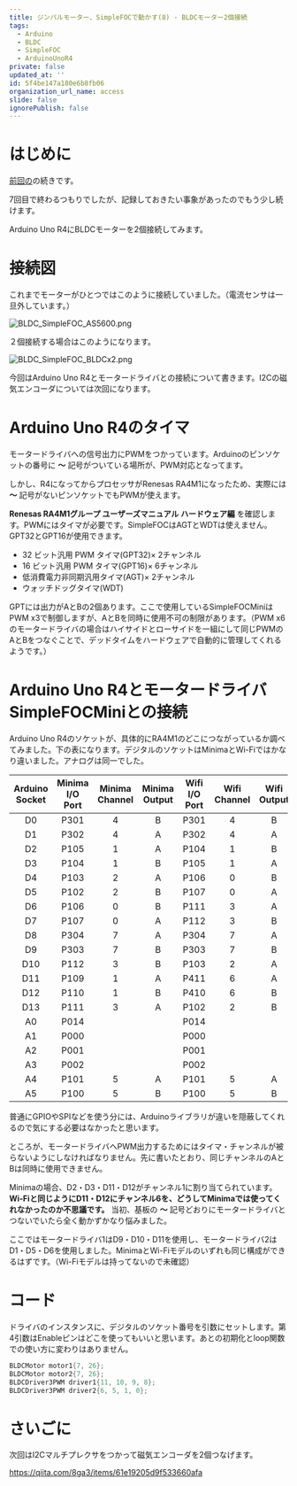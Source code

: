 ```yaml
---
title: ジンバルモーター、SimpleFOCで動かす(8) - BLDCモーター2個接続
tags:
  - Arduino
  - BLDC
  - SimpleFOC
  - ArduinoUnoR4
private: false
updated_at: ''
id: 5f4be147a180e6b8fb06
organization_url_name: access
slide: false
ignorePublish: false
---
```

# はじめに

[前回の](https://qiita.com/8ga3/items/29c241aa43adbf6908d1)の続きです。

7回目で終わるつもりでしたが、記録しておきたい事象があったのでもう少し続けます。

Arduino Uno R4にBLDCモーターを2個接続してみます。

# 接続図

これまでモーターがひとつではこのように接続していました。（電流センサは一旦外しています。）

![BLDC_SimpleFOC_AS5600.png](https://qiita-image-store.s3.ap-northeast-1.amazonaws.com/0/3569302/fc481c46-e237-f3de-40cb-9ae2ba4667e7.png)

２個接続する場合はこのようになります。

![BLDC_SimpleFOC_BLDCx2.png](https://qiita-image-store.s3.ap-northeast-1.amazonaws.com/0/3569302/10f2b776-3909-6b4d-901a-d5930300902b.png)

今回はArduino Uno R4とモータードライバとの接続について書きます。I2Cの磁気エンコーダについては次回になります。

# Arduino Uno R4のタイマ

モータードライバへの信号出力にPWMをつかっています。Arduinoのピンソケットの番号に **〜** 記号がついている場所が、PWM対応となってます。

しかし、R4になってからプロセッサがRenesas RA4M1になったため、実際には **〜** 記号がないピンソケットでもPWMが使えます。

**Renesas RA4M1グループ ユーザーズマニュアル ハードウェア編** を確認します。PWMにはタイマが必要です。SimpleFOCはAGTとWDTは使えません。GPT32とGPT16が使用できます。

* 32 ビット汎用 PWM タイマ(GPT32)× 2チャンネル
* 16 ビット汎用 PWM タイマ(GPT16)× 6チャンネル
* 低消費電力非同期汎用タイマ(AGT)× 2チャンネル
* ウォッチドッグタイマ(WDT)

GPTには出力がAとBの2個あります。ここで使用しているSimpleFOCMiniはPWM x3で制御しますが、AとBを同時に使用不可の制限があります。（PWM x6のモータードライバの場合はハイサイドとローサイドを一組にして同じPWMのAとBをつなぐことで、デッドタイムをハードウェアで自動的に管理してくれるようです。）

# Arduino Uno R4とモータードライバSimpleFOCMiniとの接続

Arduino Uno R4のソケットが、具体的にRA4M1のどこにつながっているか調べてみました。下の表になります。デジタルのソケットはMinimaとWi-Fiではかなり違いました。アナログは同一でした。

|Arduino<br>Socket|Minima<br>I/O Port|Minima<br>Channel|Minima<br>Output|Wifi<br>I/O Port|Wifi<br>Channel|Wifi<br>Output|Motor<br>Driver|
|:--:|:----:|:-:|:-:|:----:|:-:|:-:|:-:|
|D0  | P301 | 4 | B | P301 | 4 | B |
|D1  | P302 | 4 | A | P302 | 4 | A | 2 |
|D2  | P105 | 1 | A | P104 | 1 | B |
|D3  | P104 | 1 | B | P105 | 1 | A |
|D4  | P103 | 2 | A | P106 | 0 | B |
|D5  | P102 | 2 | B | P107 | 0 | A | 2 |
|D6  | P106 | 0 | B | P111 | 3 | A | 2 |
|D7  | P107 | 0 | A | P112 | 3 | B |
|D8  | P304 | 7 | A | P304 | 7 | A |
|D9  | P303 | 7 | B | P303 | 7 | B | 1 |
|D10 | P112 | 3 | B | P103 | 2 | A | 1 |
|D11 | P109 | 1 | A | P411 | 6 | A | 1 |
|D12 | P110 | 1 | B | P410 | 6 | B |
|D13 | P111 | 3 | A | P102 | 2 | B |
|A0  | P014 |   |   | P014 |
|A1  | P000 |   |   | P000 |
|A2  | P001 |   |   | P001 |
|A3  | P002 |   |   | P002 |
|A4  | P101 | 5 | A | P101 | 5 | A |
|A5  | P100 | 5 | B | P100 | 5 | B |

普通にGPIOやSPIなどを使う分には、Arduinoライブラリが違いを隠蔽してくれるので気にする必要はなかったと思います。

ところが、モータードライバへPWM出力するためにはタイマ・チャンネルが被らないようにしなければなりません。先に書いたとおり、同じチャンネルのAとBは同時に使用できません。

Minimaの場合、D2・D3・D11・D12がチャンネル1に割り当てられています。 **Wi-Fiと同じようにD11・D12にチャンネル6を、どうしてMinimaでは使ってくれなかったのか不思議です。** 当初、基板の **〜** 記号どおりにモータードライバとつないでいたら全く動かずかなり悩みました。

ここではモータードライバ1はD9・D10・D11を使用し、モータードライバ2はD1・D5・D6を使用しました。MinimaとWi-Fiモデルのいずれも同じ構成ができるはずです。（Wi-Fiモデルは持ってないので未確認）

# コード

ドライバのインスタンスに、デジタルのソケット番号を引数にセットします。第4引数はEnableピンはどこを使ってもいいと思います。あとの初期化とloop関数での使い方に変わりはありません。

```cpp
BLDCMotor motor1{7, 26};
BLDCMotor motor2{7, 26};
BLDCDriver3PWM driver1{11, 10, 9, 8};
BLDCDriver3PWM driver2{6, 5, 1, 0};
```

# さいごに

次回はI2Cマルチプレクサをつかって磁気エンコーダを2個つなげます。

https://qiita.com/8ga3/items/61e19205d9f533660afa
